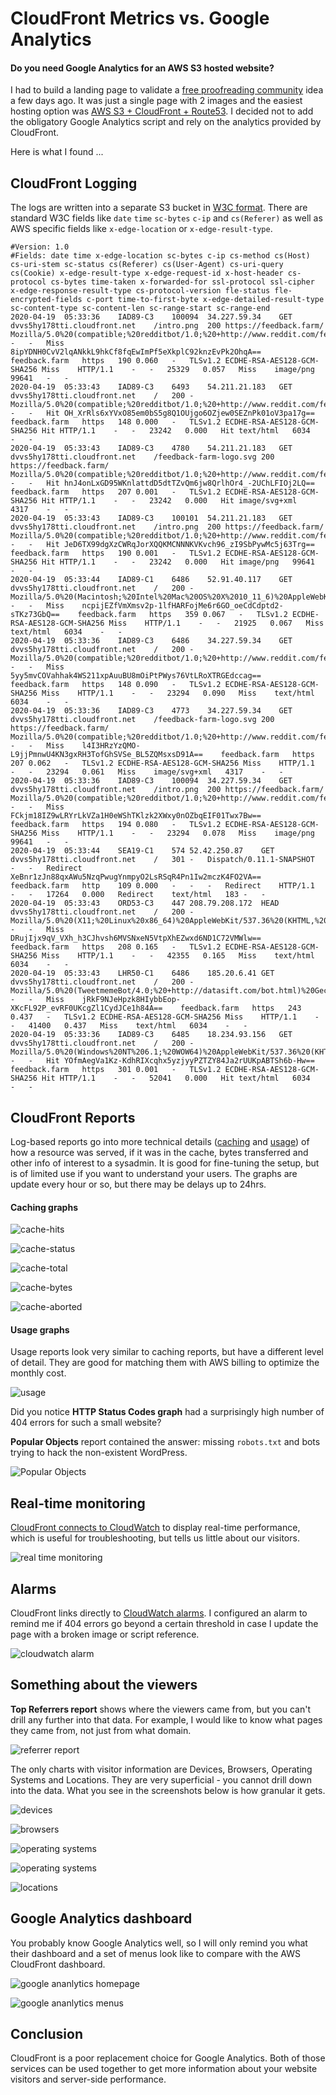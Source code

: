 # CloudFront Metrics vs. Google Analytics
#### Do you need Google Analytics for an AWS S3 hosted website?

I had to build a landing page to validate a [free proofreading community](https://feedback.farm) idea a few days ago. It was just a single page with 2 images and the easiest hosting option was [AWS S3 + CloudFront + Route53](https://dev.to/jillesvangurp/using-cloudfront-s3-and-route-53-for-hosting-395o). I decided not to add the obligatory Google Analytics script and rely on the analytics provided by CloudFront. 

Here is what I found ...

## CloudFront Logging

The logs are written into a separate S3 bucket in [W3C format](https://www.w3.org/TR/WD-logfile.html). There are standard W3C fields like `date` `time` `sc-bytes` `c-ip` and `cs(Referer)` as well as AWS specific fields like `x-edge-location` or `x-edge-result-type`.

```
#Version: 1.0
#Fields: date time x-edge-location sc-bytes c-ip cs-method cs(Host) cs-uri-stem sc-status cs(Referer) cs(User-Agent) cs-uri-query cs(Cookie) x-edge-result-type x-edge-request-id x-host-header cs-protocol cs-bytes time-taken x-forwarded-for ssl-protocol ssl-cipher x-edge-response-result-type cs-protocol-version fle-status fle-encrypted-fields c-port time-to-first-byte x-edge-detailed-result-type sc-content-type sc-content-len sc-range-start sc-range-end
2020-04-19	05:33:36	IAD89-C3	100094	34.227.59.34	GET	dvvs5hy178tti.cloudfront.net	/intro.png	200	https://feedback.farm/	Mozilla/5.0%20(compatible;%20redditbot/1.0;%20+http://www.reddit.com/feedback)	-	-	Miss	8ipYDNH0CvV2lqANkkL9hkCf8fqEwImPf5eXkplC92knzEvPk2OhqA==	feedback.farm	https	190	0.060	-	TLSv1.2	ECDHE-RSA-AES128-GCM-SHA256	Miss	HTTP/1.1	-	-	25329	0.057	Miss	image/png	99641	-	-
2020-04-19	05:33:43	IAD89-C3	6493	54.211.21.183	GET	dvvs5hy178tti.cloudfront.net	/	200	-	Mozilla/5.0%20(compatible;%20redditbot/1.0;%20+http://www.reddit.com/feedback)	-	-	Hit	OH_XrRls6xYVxO85em0bS5g8Q1OUjgo6OZjew0SEZnPk01oV3pa17g==	feedback.farm	https	148	0.000	-	TLSv1.2	ECDHE-RSA-AES128-GCM-SHA256	Hit	HTTP/1.1	-	-	23242	0.000	Hit	text/html	6034	-	-
2020-04-19	05:33:43	IAD89-C3	4780	54.211.21.183	GET	dvvs5hy178tti.cloudfront.net	/feedback-farm-logo.svg	200	https://feedback.farm/	Mozilla/5.0%20(compatible;%20redditbot/1.0;%20+http://www.reddit.com/feedback)	-	-	Hit	hnJ4onLxGD95WKnlattdD5dtTZvQm6jw8QrlhOr4_-2UChLFIOj2LQ==	feedback.farm	https	207	0.001	-	TLSv1.2	ECDHE-RSA-AES128-GCM-SHA256	Hit	HTTP/1.1	-	-	23242	0.000	Hit	image/svg+xml	4317	-	-
2020-04-19	05:33:43	IAD89-C3	100101	54.211.21.183	GET	dvvs5hy178tti.cloudfront.net	/intro.png	200	https://feedback.farm/	Mozilla/5.0%20(compatible;%20redditbot/1.0;%20+http://www.reddit.com/feedback)	-	-	Hit	JeD6TX99dgXzCWRqJorXQQKMCNNNKVKvch96_zI9SbPywMc5j63Trg==	feedback.farm	https	190	0.001	-	TLSv1.2	ECDHE-RSA-AES128-GCM-SHA256	Hit	HTTP/1.1	-	-	23242	0.000	Hit	image/png	99641	-	-
2020-04-19	05:33:44	IAD89-C1	6486	52.91.40.117	GET	dvvs5hy178tti.cloudfront.net	/	200	-	Mozilla/5.0%20(Macintosh;%20Intel%20Mac%20OS%20X%2010_11_6)%20AppleWebKit/537.36%20(KHTML,%20like%20Gecko)%20Chrome/55.0.2883.95%20Safari/537.36Mozilla/5.0%20(Macintosh;%20Intel%20Mac%20OS%20X%2010_11_6)%20AppleWebKit/602.1.50%20(KHTML,%20like%20Gecko)%20Version/10.0%20Safari/602.1.50	-	-	Miss	ncpijEZfVmXmsv2p-1lfHARFojMe6r6GO_oeCdCdptd2-sTKz73GbQ==	feedback.farm	https	359	0.067	-	TLSv1.2	ECDHE-RSA-AES128-GCM-SHA256	Miss	HTTP/1.1	-	-	21925	0.067	Miss	text/html	6034	-	-
2020-04-19	05:33:36	IAD89-C3	6486	34.227.59.34	GET	dvvs5hy178tti.cloudfront.net	/	200	-	Mozilla/5.0%20(compatible;%20redditbot/1.0;%20+http://www.reddit.com/feedback)	-	-	Miss	5yy5mvCOVahhak4WS211xpAuuBU8mOiPtPWys76VtLRoXTRGEdccag==	feedback.farm	https	148	0.090	-	TLSv1.2	ECDHE-RSA-AES128-GCM-SHA256	Miss	HTTP/1.1	-	-	23294	0.090	Miss	text/html	6034	-	-
2020-04-19	05:33:36	IAD89-C3	4773	34.227.59.34	GET	dvvs5hy178tti.cloudfront.net	/feedback-farm-logo.svg	200	https://feedback.farm/	Mozilla/5.0%20(compatible;%20redditbot/1.0;%20+http://www.reddit.com/feedback)	-	-	Miss	l4I3HRzYzQMO-L9jjPmnwU4KN3gxRH3TofGhSVSe_BL5ZQMsxsD91A==	feedback.farm	https	207	0.062	-	TLSv1.2	ECDHE-RSA-AES128-GCM-SHA256	Miss	HTTP/1.1	-	-	23294	0.061	Miss	image/svg+xml	4317	-	-
2020-04-19	05:33:36	IAD89-C3	100094	34.227.59.34	GET	dvvs5hy178tti.cloudfront.net	/intro.png	200	https://feedback.farm/	Mozilla/5.0%20(compatible;%20redditbot/1.0;%20+http://www.reddit.com/feedback)	-	-	Miss	FCkjm18IZ9wLRYrLkVZa1H0eWShTKlzk2XWxy0nOZbqEIF01Twx7Bw==	feedback.farm	https	194	0.080	-	TLSv1.2	ECDHE-RSA-AES128-GCM-SHA256	Miss	HTTP/1.1	-	-	23294	0.078	Miss	image/png	99641	-	-
2020-04-19	05:33:44	SEA19-C1	574	52.42.250.87	GET	dvvs5hy178tti.cloudfront.net	/	301	-	Dispatch/0.11.1-SNAPSHOT	-	-	Redirect	XeBnr1zJn88qxAWu5NzqPwugYnmpyO2LsRSqR4Pn1Iw2mczK4FO2VA==	feedback.farm	http	109	0.000	-	-	-	Redirect	HTTP/1.1	-	-	17264	0.000	Redirect	text/html	183	-	-
2020-04-19	05:33:43	ORD53-C3	447	208.79.208.172	HEAD	dvvs5hy178tti.cloudfront.net	/	200	-	Mozilla/5.0%20(X11;%20Linux%20x86_64)%20AppleWebKit/537.36%20(KHTML,%20like%20Gecko)%20Ubuntu%20Chromium/72.0.3626.121%20Chrome/72.0.3626.121%20Safari/537.36	-	-	Miss	DRujIjx9qV_VXh_h3CJhvsh6MVSNxeN5VtpXhEZwxd6ND1C72VMWlw==	feedback.farm	https	208	0.165	-	TLSv1.2	ECDHE-RSA-AES128-GCM-SHA256	Miss	HTTP/1.1	-	-	42355	0.165	Miss	text/html	6034	-	-
2020-04-19	05:33:43	LHR50-C1	6486	185.20.6.41	GET	dvvs5hy178tti.cloudfront.net	/	200	-	Mozilla/5.0%20(TweetmemeBot/4.0;%20+http://datasift.com/bot.html)%20Gecko/20100101%20Firefox/31.0	-	-	Miss	jRkF9NJeHpzk8HIybbEop-XKcFL92P_evRF0UKcgZl1CydJCe1h84A==	feedback.farm	https	243	0.437	-	TLSv1.2	ECDHE-RSA-AES128-GCM-SHA256	Miss	HTTP/1.1	-	-	41400	0.437	Miss	text/html	6034	-	-
2020-04-19	05:33:36	IAD89-C3	6485	18.234.93.156	GET	dvvs5hy178tti.cloudfront.net	/	200	-	Mozilla/5.0%20(Windows%20NT%206.1;%20WOW64)%20AppleWebKit/537.36%20(KHTML,%20like%20Gecko)%20Chrome/45.0.2454.85%20Safari/537.36	-	-	Hit	YOfmAegVa1Kz-KdhRIXcqhx5yzjyyPZTZY84Ja2rUUKpABTSh6b-Hw==	feedback.farm	https	301	0.001	-	TLSv1.2	ECDHE-RSA-AES128-GCM-SHA256	Hit	HTTP/1.1	-	-	52041	0.000	Hit	text/html	6034	-	-
```

## CloudFront Reports

Log-based reports go into more technical details ([caching](https://docs.aws.amazon.com/AmazonCloudFront/latest/DeveloperGuide/cache-statistics.html) and [usage](https://docs.aws.amazon.com/AmazonCloudFront/latest/DeveloperGuide/usage-charts.html)) of how a resource was served, if it was in the cache, bytes transferred and other info of interest to a sysadmin. It is good for fine-tuning the setup, but is of limited use if you want to understand your users. The graphs are update every hour or so, but there may be delays up to 24hrs.

#### Caching graphs

![cache-hits](cache-hits.png)

![cache-status](cache-status.png)

![cache-total](cache-total.png)

![cache-bytes](cache-bytes.png)

![cache-aborted](cache-aborted.png)

#### Usage graphs

Usage reports look very similar to caching reports, but have a different level of detail. They are good for matching them with AWS billing to optimize the monthly cost.

![usage](usage.png)

Did you notice **HTTP Status Codes graph** had a surprisingly high number of 404 errors for such a small website?

**Popular Objects** report contained the answer: missing `robots.txt` and bots trying to hack the non-existent WordPress.

![Popular Objects](popular-objects.png)

## Real-time monitoring

[CloudFront connects to CloudWatch](https://docs.aws.amazon.com/AmazonCloudFront/latest/DeveloperGuide/monitoring-using-cloudwatch.html) to display real-time performance, which is useful for troubleshooting, but tells us little about our visitors.

![real time monitoring](real-time-monitoring.png)

## Alarms

CloudFront links directly to [CloudWatch alarms](https://docs.aws.amazon.com/AmazonCloudWatch/latest/monitoring/AlarmThatSendsEmail.html). I configured an alarm to remind me if 404 errors go beyond a certain threshold in case I update the page with a broken image or script reference.

![cloudwatch alarm](alarm.png)

## Something about the viewers

**Top Referrers report** shows where the viewers came from, but you can't drill any further into that data. For example, I would like to know what pages they came from, not just from what domain.

![referrer report](referrer.png)

The only charts with visitor information are Devices, Browsers, Operating Systems and Locations. They are very superficial - you cannot drill down into the data. What you see in the screenshots below is how granular it gets.

![devices](devices.png)

![browsers](browsers.png)

![operating systems](os.png)

![operating systems](os.png)

![locations](location.png)


## Google Analytics dashboard

You probably know Google Analytics well, so I will only remind you what their dashboard and a set of menus look like to compare with the AWS CloudFront dashboard.

![google ananlytics homepage](ga.png)

![google ananlytics menus](ga-menus.png)


## Conclusion

CloudFront is a poor replacement choice for Google Analytics. Both of those services can be used together to get more information about your website visitors and server-side performance.




